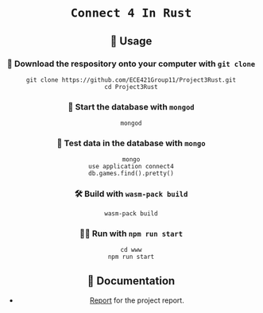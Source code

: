 <div align="center">

  <h1><code>Connect 4 In Rust</code></h1>

## 🚴 Usage


### 💾 Download the respository onto your computer with `git clone`

```
git clone https://github.com/ECE421Group11/Project3Rust.git
cd Project3Rust
```

### 📀 Start the database with `mongod`

```
mongod
```

### 🔬 Test data in the database with `mongo`

```
mongo
use application connect4
db.games.find().pretty()
```


### 🛠️ Build with `wasm-pack build`

```
wasm-pack build
```

### 🏃‍♀️ Run with `npm run start`

```
cd www
npm run start
```

## 📝 Documentation

* [Report](https://google.ca) for the project report.
